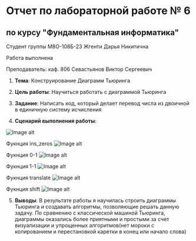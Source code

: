 # Отчет по лабораторной работе № 6
## по курсу "Фундаментальная информатика"

Студент группы M8О-108Б-23 Жгенти Дарья Никитична

Работа выполнена 

Преподаватель: каф. 806 Севастьянов Виктор Сергеевич

1. **Тема**: Конструирование Диаграмм Тьюринга
2. **Цель работы**: Научиться работать с диаграммой Тьюринга
3. **Задание**: Написать код, который делает перевод числа из двоичной в единичную систему исчисления
   
4. **Сценарий выполнения работы**:

  ![Image alt](https://github.com/Daria2605/labworking/assets/144656784/c0ae4a7f-06c7-43fa-89fc-35ee962f27b7)

  
  Фукнция ins_zeros
  ![Image alt](https://github.com/Daria2605/labworking/assets/144656784/804d1ece-3631-4029-b476-7e93c136e8c6)
  
  Фукнция 0-1
  ![Image alt](https://github.com/Daria2605/labworking/assets/144656784/0a88d55d-be0b-451f-aaed-2623150766a6)
  
  Фукнция 1-1
  ![Image alt](https://github.com/Daria2605/labworking/assets/144656784/fa4fae56-a963-4f93-ba3d-906f16a9bd40)
  
  Фукнция translate
  ![Image alt](https://github.com/Daria2605/labworking/assets/144656784/8d1fb910-7672-43a4-bdea-cf9dc9c1a2dd)

  
  Фукнция shift
   ![Image alt](https://github.com/Daria2605/labworking/assets/144656784/19496d3d-5496-4518-9f2b-0cd8a3e623ad)




5. **Выводы**: В результате работы я научилась строить диаграммы Тьюринга и создавать алгоритмы, позволяющие решать данную задачу. По сравнению с классической машиной Тьюринга, диаграммы оказались более приятными и простыми за счет визуализации и упрощенных алгоритмов(нет мороки с копированием и перестановкой каретки в конец или начало слова)

